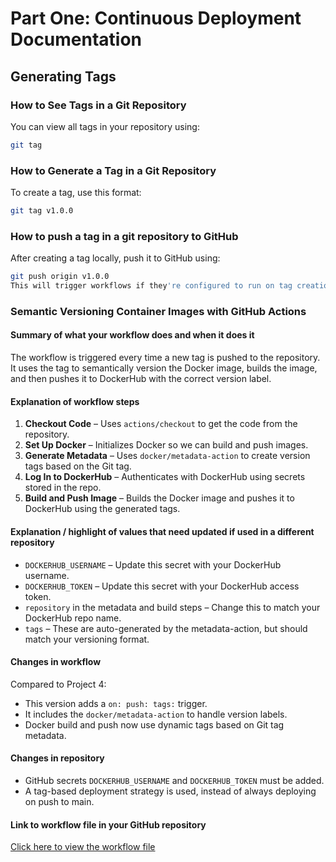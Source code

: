 # Part One: Continuous Deployment Documentation

## Generating Tags

### How to See Tags in a Git Repository

You can view all tags in your repository using:

```bash
git tag
```

### How to Generate a Tag in a Git Repository

To create a tag, use this format:

```bash
git tag v1.0.0
```

### How to push a tag in a git repository to GitHub
After creating a tag locally, push it to GitHub using:

```bash
git push origin v1.0.0
This will trigger workflows if they're configured to run on tag creation.


```
### Semantic Versioning Container Images with GitHub Actions

#### Summary of what your workflow does and when it does it

The workflow is triggered every time a new tag is pushed to the repository. It uses the tag to semantically version the Docker image, builds the image, and then pushes it to DockerHub with the correct version label.

#### Explanation of workflow steps

1. **Checkout Code** – Uses `actions/checkout` to get the code from the repository.
2. **Set Up Docker** – Initializes Docker so we can build and push images.
3. **Generate Metadata** – Uses `docker/metadata-action` to create version tags based on the Git tag.
4. **Log In to DockerHub** – Authenticates with DockerHub using secrets stored in the repo.
5. **Build and Push Image** – Builds the Docker image and pushes it to DockerHub using the generated tags.

#### Explanation / highlight of values that need updated if used in a different repository

- `DOCKERHUB_USERNAME` – Update this secret with your DockerHub username.
- `DOCKERHUB_TOKEN` – Update this secret with your DockerHub access token.
- `repository` in the metadata and build steps – Change this to match your DockerHub repo name.
- `tags` – These are auto-generated by the metadata-action, but should match your versioning format.

#### Changes in workflow

Compared to Project 4:
- This version adds a `on: push: tags:` trigger.
- It includes the `docker/metadata-action` to handle version labels.
- Docker build and push now use dynamic tags based on Git tag metadata.

#### Changes in repository

- GitHub secrets `DOCKERHUB_USERNAME` and `DOCKERHUB_TOKEN` must be added.
- A tag-based deployment strategy is used, instead of always deploying on push to main.

#### Link to workflow file in your GitHub repository

[Click here to view the workflow file](./.github/workflows/semantic-versioning.yml)


